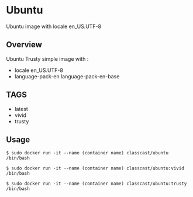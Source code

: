 # Ubuntu

Ubuntu image with locale en_US.UTF-8

## Overview

Ubuntu Trusty simple image with :  

+ locale en_US.UTF-8
+ language-pack-en language-pack-en-base

## TAGS

+ latest
+ vivid
+ trusty

## Usage

```
$ sudo docker run -it --name (container name) classcast/ubuntu /bin/bash

$ sudo docker run -it --name (container name) classcast/ubuntu:vivid /bin/bash

$ sudo docker run -it --name (container name) classcast/ubuntu:trusty /bin/bash
```
